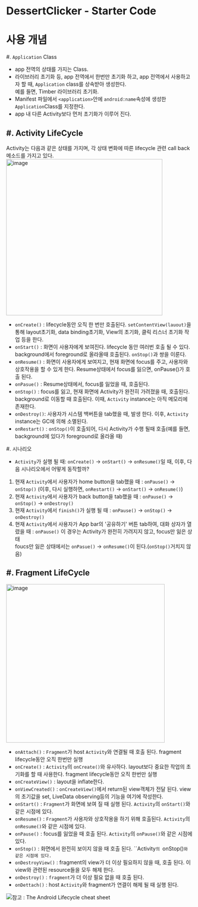 DessertClicker - Starter Code
==============================

사용 개념
=======
#. `Application` Class
- app 전역의 상태를 가지는 Class.
- 라이브러리 초기화 등, app 전역에서 한번만 초기화 하고, app 전역에서 사용하고자 할 때, `Application` class를 상속받아 생성한다.  
예를 들면, Timber 라이브러리 초기화.
- Manifest 파일에서 `<application>`안에 `android:name`속성에 생성한 `Application`Class를 지정한다.
- app 내 다른 Activity보다 먼저 초기화가 이루어 진다.

#. Activity LifeCycle
---------------------
Activity는 다음과 같은 상태를 가지며, 각 상태 변화에 따른 lifecycle 관련 call back 메소드를 가지고 있다.
<img width="420" alt="image" src="https://user-images.githubusercontent.com/37657541/169070325-5b80b0c7-106a-426a-a25d-bb3c88206991.png">

- `onCreate()` : lifecycle동안 오직 한 번만 호출된다. `setContentView(lauout)`을 통해 layout초기화, data binding초기화, View의 초기화, 클릭 리스너 초기화 작업 등을 한다.
- `onStart()` : 화면이 사용자에게 보여진다. lifecycle 동안 여러번 호출 될 수 있다. background에서 foreground로 올라올때 호출된다. `onStop()`과 쌍을 이룬다.
- `onResume()` : 화면이 사용자에게 보여지고, 현재 화면에 focus를 주고, 사용자와 상호작용을 할 수 있게 한다. Resume상태에서 focus를 잃으면, onPause()가 호출 된다.
- `onPasue()` : Resume상태에서, focus를 잃었을 때, 호출된다. 
- `onStop()` : focus를 잃고, 현재 화면에 Activity가 완전히 가려졌을 때, 호출된다. background로 이동할 때 호출된다. 이때, `Activity` instance는 아직 메모리에 존재한다.
- `onDestroy()`: 사용자가 시스템 백버튼을 tab했을 때, 발생 한다. 이후, `Activity` instance는 GC에 의해 소멸된다.
- `onRestart()` : `onStop()`이 호출되어, 다시 Activity가 수행 될때 호출(예를 들면, background에 있다가 foreground로 올라올 때)

#. 시나리오
- `Activity`가 실행 될 때: `onCreate()` -> `onStart()` -> `onResume()`일 때, 이후, 다음 시나리오에서 어떻게 동작할까?
1. 현재 `Activity`에서 사용자가 home button을 tab했을 때 : `onPause()` -> `onStop()` (이후, 다시 실행하면, `onRestart()` -> `onStart()` -> `onResume()`)
2. 현재 `Activity`에서 사용자가 back button을 tab했을 때 : `onPause()` -> `onStop()` -> `onDestroy()`
3. 현재 `Activity`에서 `finish()`가 실행 될 때 : `onPause()` -> `onStop()` -> `onDestroy()`
4. 현재 `Activity`에서 사용자가 App bar의 '공유하기' 버튼 tab하여, 대화 상자가 열렸을 때 : `onPause()` 이 경우는 Activity가 완전히 가려지지 않고, focus만 잃은 상태  
foucs만 잃은 상태에서는 `onPasue()` -> `onResume()`이 된다.(`onStop()`거치지 않음)


#. Fragment LifeCycle
---------------------
<img width="426" alt="image" src="https://user-images.githubusercontent.com/37657541/169070513-93309008-6e1d-4985-86f3-e9ebb500ab3c.png">

- `onAttach()` : `Fragment`가 host `Activity`와 연결될 때 호출 된다. fragment lifecycle동안 오직 한번만 실행
- `onCreate()` : `Activity`의 `onCreate()`와 유사하다. layout보다 중요한 작업의 초기화를 할 때 사용한다. fragment lifecycle동안 오직 한번만 실행
- `onCreateView()` : layout을 inflate한다.
- `onViewCreated()` : `onCreateView()`에서 return된 view객체가 전달 된다. view의 초기값을 set, LiveData observing등의 기능을 여기에 작성한다.
- `onStart()` : `Fragment`가 화면에 보여 질 때 실행 된다. `Activity`의 `onStart()`와 같은 시점에 있다.
- `onResume()` : `Fragment`가 사용자와 상호작용을 하기 위해 호출된다. `Activity`의 `onResume()`와 같은 시점에 있다.
- `onPause()` : focus를 잃었을 때 호출 된다. `Activity`의 `onPause()`와 같은 시점에 있다.
- `onStop()` : 화면에서 완전히 보이지 않을 때 호출 된다. ``Activity`의 `onStop()`와 같은 시점에 있다.`
- `onDestroyView()` : fragment의 view가 더 이상 필요하지 않을 때, 호출 된다. 이 view와 관련된 resource들을 모두 해제 한다.
- `onDestroy()` : `fragment`가 더 이상 필요 없을 때 호출 된다.
- `onDettach()` : host `Activity`와 fragment가 연결이 해제 될 때 실행 된다.


![참고 : The Android Lifecycle cheat sheet](https://medium.com/@JoseAlcerreca/the-android-lifecycle-cheat-sheet-part-i-single-activities-e49fd3d202ab)

